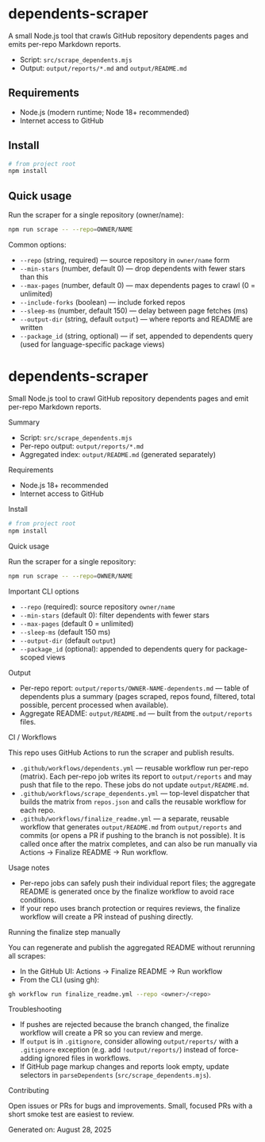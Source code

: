 # dependents-scraper

A small Node.js tool that crawls GitHub repository dependents pages and emits per-repo Markdown reports.

- Script: `src/scrape_dependents.mjs`
- Output: `output/reports/*.md` and `output/README.md`

## Requirements

- Node.js (modern runtime; Node 18+ recommended)
- Internet access to GitHub

## Install

```bash
# from project root
npm install
```

## Quick usage

Run the scraper for a single repository (owner/name):

```bash
npm run scrape -- --repo=OWNER/NAME
```

Common options:

- `--repo` (string, required) — source repository in `owner/name` form
- `--min-stars` (number, default 0) — drop dependents with fewer stars than this
- `--max-pages` (number, default 0) — max dependents pages to crawl (0 = unlimited)
- `--include-forks` (boolean) — include forked repos
- `--sleep-ms` (number, default 150) — delay between page fetches (ms)
- `--output-dir` (string, default `output`) — where reports and README are written
- `--package_id` (string, optional) — if set, appended to dependents query (used for language-specific package views)

# dependents-scraper

Small Node.js tool to crawl GitHub repository dependents pages and emit per-repo Markdown reports.

Summary
 - Script: `src/scrape_dependents.mjs`
 - Per-repo output: `output/reports/*.md`
 - Aggregated index: `output/README.md` (generated separately)

Requirements
 - Node.js 18+ recommended
 - Internet access to GitHub

Install

```bash
# from project root
npm install
```

Quick usage

Run the scraper for a single repository:

```bash
npm run scrape -- --repo=OWNER/NAME
```

Important CLI options
- `--repo` (required): source repository `owner/name`
- `--min-stars` (default 0): filter dependents with fewer stars
- `--max-pages` (default 0 = unlimited)
- `--sleep-ms` (default 150 ms)
- `--output-dir` (default `output`)
- `--package_id` (optional): appended to dependents query for package-scoped views

Output
- Per-repo report: `output/reports/OWNER-NAME-dependents.md` — table of dependents plus a summary (pages scraped, repos found, filtered, total possible, percent processed when available).
- Aggregate README: `output/README.md` — built from the `output/reports` files.

CI / Workflows

This repo uses GitHub Actions to run the scraper and publish results.

- `.github/workflows/dependents.yml` — reusable workflow run per-repo (matrix). Each per-repo job writes its report to `output/reports` and may push that file to the repo. These jobs do not update `output/README.md`.
- `.github/workflows/scrape_dependents.yml` — top-level dispatcher that builds the matrix from `repos.json` and calls the reusable workflow for each repo.
- `.github/workflows/finalize_readme.yml` — a separate, reusable workflow that generates `output/README.md` from `output/reports` and commits (or opens a PR if pushing to the branch is not possible). It is called once after the matrix completes, and can also be run manually via Actions → Finalize README → Run workflow.

Usage notes
- Per-repo jobs can safely push their individual report files; the aggregate README is generated once by the finalize workflow to avoid race conditions.
- If your repo uses branch protection or requires reviews, the finalize workflow will create a PR instead of pushing directly.

Running the finalize step manually

You can regenerate and publish the aggregated README without rerunning all scrapes:

- In the GitHub UI: Actions → Finalize README → Run workflow
- From the CLI (using gh):

```bash
gh workflow run finalize_readme.yml --repo <owner>/<repo>
```

Troubleshooting
- If pushes are rejected because the branch changed, the finalize workflow will create a PR so you can review and merge.
- If `output` is in `.gitignore`, consider allowing `output/reports/` with a `.gitignore` exception (e.g. add `!output/reports/`) instead of force-adding ignored files in workflows.
- If GitHub page markup changes and reports look empty, update selectors in `parseDependents` (`src/scrape_dependents.mjs`).

Contributing

Open issues or PRs for bugs and improvements. Small, focused PRs with a short smoke test are easiest to review.

Generated on: August 28, 2025
